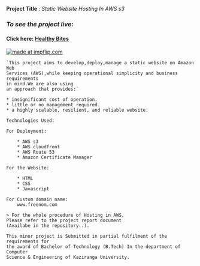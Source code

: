 **Project Title** : _Static Website Hosting In AWS s3_

### _To see the project live:_

#### Click here: [Healthy Bites](https://healthy-bites.tk/)

<a href="https://imgflip.com/gif/4osqxb"><img src="https://i.imgflip.com/4osqxb.gif" title="made at impflip.com"/></a>
```
`This project aims to develop,deploy,manage a static website on Amazon Web 
Services (AWS),while keeping operational simplicity and business requirements
in mind.We are also using
an approach that provides:`

* insignificant cost of operation.
* little or no management required.
* a highly scalable, resilient, and reliable website.

```

```
Technologies Used:

For Deployment:

    * AWS s3
    * AWS cloudfront
    * AWS Route 53
    * Amazon Certificate Manager

For the Website:

    * HTML
    * CSS
    * Javascript

For Custom domain name:
    www.freenom.com

```

```
> For the whole procedure of Hosting in AWS, 
Please refer to the project report document
(Availabe in the repository..).

```

```
This minor project is Submitted in partial fulfilment of the requirements for 
the award of Bachelor of Technology (B.Tech) In the department of Computer 
Science & Engineering of Kaziranga University.

```
